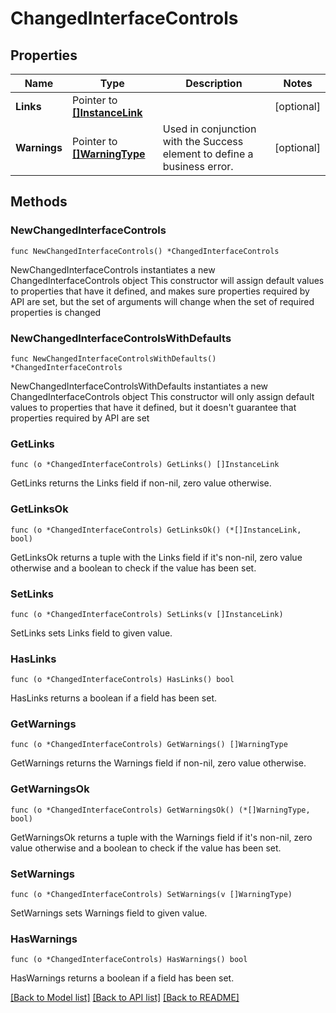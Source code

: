 # ChangedInterfaceControls

## Properties

Name | Type | Description | Notes
------------ | ------------- | ------------- | -------------
**Links** | Pointer to [**[]InstanceLink**](InstanceLink.md) |  | [optional] 
**Warnings** | Pointer to [**[]WarningType**](WarningType.md) | Used in conjunction with the Success element to define a business error. | [optional] 

## Methods

### NewChangedInterfaceControls

`func NewChangedInterfaceControls() *ChangedInterfaceControls`

NewChangedInterfaceControls instantiates a new ChangedInterfaceControls object
This constructor will assign default values to properties that have it defined,
and makes sure properties required by API are set, but the set of arguments
will change when the set of required properties is changed

### NewChangedInterfaceControlsWithDefaults

`func NewChangedInterfaceControlsWithDefaults() *ChangedInterfaceControls`

NewChangedInterfaceControlsWithDefaults instantiates a new ChangedInterfaceControls object
This constructor will only assign default values to properties that have it defined,
but it doesn't guarantee that properties required by API are set

### GetLinks

`func (o *ChangedInterfaceControls) GetLinks() []InstanceLink`

GetLinks returns the Links field if non-nil, zero value otherwise.

### GetLinksOk

`func (o *ChangedInterfaceControls) GetLinksOk() (*[]InstanceLink, bool)`

GetLinksOk returns a tuple with the Links field if it's non-nil, zero value otherwise
and a boolean to check if the value has been set.

### SetLinks

`func (o *ChangedInterfaceControls) SetLinks(v []InstanceLink)`

SetLinks sets Links field to given value.

### HasLinks

`func (o *ChangedInterfaceControls) HasLinks() bool`

HasLinks returns a boolean if a field has been set.

### GetWarnings

`func (o *ChangedInterfaceControls) GetWarnings() []WarningType`

GetWarnings returns the Warnings field if non-nil, zero value otherwise.

### GetWarningsOk

`func (o *ChangedInterfaceControls) GetWarningsOk() (*[]WarningType, bool)`

GetWarningsOk returns a tuple with the Warnings field if it's non-nil, zero value otherwise
and a boolean to check if the value has been set.

### SetWarnings

`func (o *ChangedInterfaceControls) SetWarnings(v []WarningType)`

SetWarnings sets Warnings field to given value.

### HasWarnings

`func (o *ChangedInterfaceControls) HasWarnings() bool`

HasWarnings returns a boolean if a field has been set.


[[Back to Model list]](../README.md#documentation-for-models) [[Back to API list]](../README.md#documentation-for-api-endpoints) [[Back to README]](../README.md)


